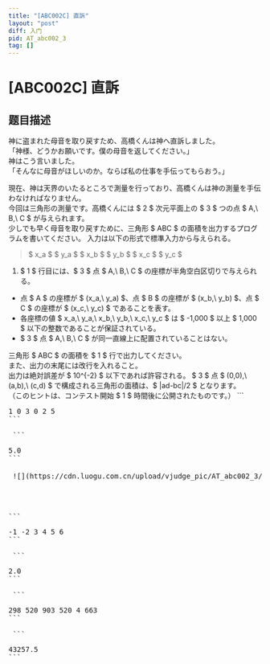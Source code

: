 ```yaml
---
title: "[ABC002C] 直訴"
layout: "post"
diff: 入门
pid: AT_abc002_3
tag: []
---
```


# [ABC002C] 直訴

## 题目描述

[problemUrl]: https://atcoder.jp/contests/abc002/tasks/abc002_3

神に盗まれた母音を取り戻すため、高橋くんは神へ直訴しました。  
 「神様、どうかお願いです。僕の母音を返してください。」  
 神はこう言いました。  
 「そんなに母音がほしいのか。ならば私の仕事を手伝ってもらおう。」  
  
 現在、神は天界のいたるところで測量を行っており、高橋くんは神の測量を手伝わなければなりません。  
 今回は三角形の測量です。高橋くんには $ 2 $ 次元平面上の $ 3 $ つの点 $ A,\ B,\ C $ が与えられます。  
 少しでも早く母音を取り戻すために、三角形 $ ABC $ の面積を出力するプログラムを書いてください。 入力は以下の形式で標準入力から与えられる。

> $ x_a $ $ y_a $ $ x_b $ $ y_b $ $ x_c $ $ y_c $

1. $ 1 $ 行目には、$ 3 $ 点 $ A,\ B,\ C $ の座標が半角空白区切りで与えられる。

- 点 $ A $ の座標が $ (x_a,\ y_a) $、点 $ B $ の座標が $ (x_b,\ y_b) $、点 $ C $ の座標が $ (x_c,\ y_c) $ であることを表す。
- 各座標の値 $ x_a,\ y_a,\ x_b,\ y_b,\ x_c,\ y_c $ は $ -1,000 $ 以上 $ 1,000 $ 以下の整数であることが保証されている。
- $ 3 $ 点 $ A,\ B,\ C $ が同一直線上に配置されていることはない。
 
 三角形 $ ABC $ の面積を $ 1 $ 行で出力してください。  
 また、出力の末尾には改行を入れること。  
 出力は絶対誤差が $ 10^{-2} $ 以下であれば許容される。 $ 3 $ 点 $ (0,0),\ (a,b),\ (c,d) $ で構成される三角形の面積は、$ |ad-bc|/2 $ となります。  
 （このヒントは、コンテスト開始 $ 1 $ 時間後に公開されたものです。） ```
<pre class="prettyprint linenums">
1 0 3 0 2 5
```

 ```
<pre class="prettyprint linenums">
5.0
```

 ![](https://cdn.luogu.com.cn/upload/vjudge_pic/AT_abc002_3/60c61698bf7a2ed19f45d6b5cf275ca5fcb62f87.png)図$ 1 $：入力例 $ 1 $ を図示したもの

 

 
```
<pre class="prettyprint linenums">
-1 -2 3 4 5 6
```

 ```
<pre class="prettyprint linenums">
2.0
```

 ```
<pre class="prettyprint linenums">
298 520 903 520 4 663
```

 ```
<pre class="prettyprint linenums">
43257.5
```

